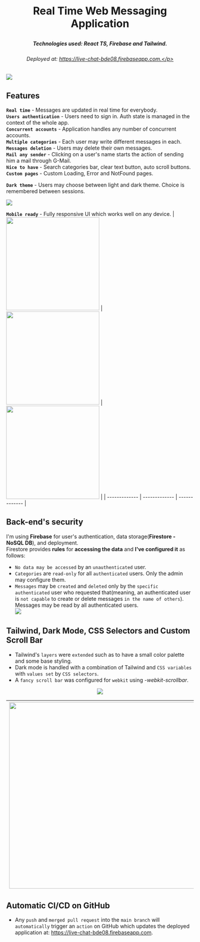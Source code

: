 # <p align="center">Real Time Web Messaging Application</p>
##### <p align="center">Technologies used: React TS, Firebase and Tailwind.</p>
###### <p align="center">Deployed at: https://live-chat-bde08.firebaseapp.com.</p>  
![](https://user-images.githubusercontent.com/56603839/222463742-902ebdb5-1f0e-4550-a67b-4d9fee5bbd27.png)

## Features
__`Real time`__ - Messages are updated in real time for everybody.  
__`Users authentication`__ - Users need to sign in. Auth state is managed in the context of the whole app.  
__`Concurrent accounts`__ - Application handles any number of concurrent accounts.  
__`Multiple categories`__ - Each user may write different messages in each.  
__`Messages deletion`__ - Users may delete their own messages.  
__`Mail any sender`__ - Clicking on a user's name starts the action of sending him a mail through G-Mail.  
__`Nice to have`__ - Search categories bar, clear text button, auto scroll buttons.  
__`Custom pages`__ - Custom Loading, Error and NotFound pages.  

__`Dark theme`__ - Users may choose between light and dark theme. Choice is remembered between sessions. 
<p><img src="https://user-images.githubusercontent.com/56603839/222463807-e6f018c3-8a91-4d85-9731-82c8d562848a.png"></p>

__`Mobile ready`__ - Fully responsive UI which works well on any device.
| <img src="https://user-images.githubusercontent.com/56603839/222474049-9ba21d08-9007-4266-84d9-91e1deae30a6.jpg" width="250"> | <img src="https://user-images.githubusercontent.com/56603839/222473022-4018923b-b12e-474c-ae3b-0809898599c3.jpg" width="250"> | <img src="https://user-images.githubusercontent.com/56603839/222473029-5a3529d4-a4c4-428f-bdd1-8ff85a772fab.jpg" width="250"> |
| ------------- | ------------- | ------------- |

## Back-end's security
I'm using __Firebase__ for user's authentication, data storage(__Firestore - NoSQL DB__), and deployment.  
Firestore provides __rules__ for __accessing the data__ and __I've configured it__ as follows:
* `No data may be accessed` by an `unauthenticated` user.  
* `Categories` are `read-only` for all `authenticated` users. Only the admin may configure them.  
* `Messages` may be `created` and `deleted` only by the `specific authenticated` user who requested that(meaning, an authenticated user is `not capable` to create or delete messages `in the name of others`). Messages may be read by all authenticated users.  
![](https://user-images.githubusercontent.com/56603839/222740461-be504505-2039-4a9b-8c7c-990ff2807258.png)

## Tailwind, Dark Mode, CSS Selectors and Custom Scroll Bar
* Tailwind's `layers` were `extended` such as to have a small color palette and some base styling.  
* Dark mode is handled with a combination of Tailwind and `CSS variables` with `values set` by `CSS selectors`.  
* A `fancy scroll bar` was configured for `webkit` using _-webkit-scrollbar_.
<p align="center"><img src="https://user-images.githubusercontent.com/56603839/222751672-6e80fed7-1137-4bd9-a0a1-3386423b80c1.png"></p>

| <img src="https://user-images.githubusercontent.com/56603839/222753815-dd44bdcf-2413-422c-9e44-17b8981e2621.png" width="500"> | <img src="https://user-images.githubusercontent.com/56603839/222753867-43710cd4-49ae-4954-b71d-059b1707ea71.png" width="500"> |
| ------------- | ------------- |  

## Automatic CI/CD on GitHub
* Any `push` and `merged pull request` into the `main branch` will `automatically` trigger an `action` on GitHub which updates the deployed application at: https://live-chat-bde08.firebaseapp.com.
